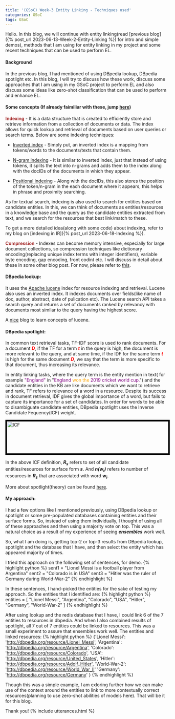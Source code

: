 ```yaml
---
title: '(GSoC) Week-3 Entity Linking - Techniques used'
categories: GSoC
tags: GSoC
---
```


Hello. In this blog, we will continue with entity linking(read [previous blog]({% post_url 2023-06-13-Week-2-Entity-Linking %}) for intro and simple demos), methods that I am using for entity linking in my project and some recent techniques that can be used to perform EL.

#### **Background**
In the previous blog, I had mentioned of using DBpedia lookup, DBpedia spotlight etc. In this blog, I will try to discuss how these work, discuss some approaches that I am using in my GSoC project to perform EL and also discuss some ideas like zero-shot classification that can be used to perform and enhance EL.

#### **Some concepts** (If already faimiliar with these, jump <A href="#dbpedia-lookup">here</A>)
<span style="color:brown">**Indexing**</span> - It is a data structure that is created to efficiently store and retrieve information from a collection of documents or data. The index allows for quick lookup and retrieval of documents based on user queries or search terms. Below are some indexing techniques:

- <u>Inverted index</u> - Simply put, an inverted index is a mapping from tokens/words to the documents/texts that contain them. 
    
<!-- <figure>    
<img src="/assets/images/inverted_index_map_reduce.png" alt= "Inverted Index" width="650" height="450" display="block" style="border:5px solid black">
<figcaption text-align="center">Inverted index construction along with freq count using map-reduce</figcaption>
</figure>    -->

- <u>N-gram indexing</u> - It is similar to inverted index, just that instead of using tokens, it splits the text into n-grams and adds them to the index along with the docIDs of the documents in which they appear.

- <u>Positional indexing</u> - Along with the docIDs, this also stores the position of the token/n-gram in the each document where it appears, this helps in phrase and proximity searching.

As for textual search, indexing is also used to search for entities based on candidate entities. In this, we can think of documents as entities/resources in a knowledge base and the query as the candidate entities extracted from text, and we search for the resources that best link/match to these.

To get a more detailed idea(along with some code) about indexing, refer to my blog on [indexing in IR]({% post_url 2023-06-18-Indexing %}).

<span style="color:brown">**Compression**</span> - Indexes can become memory intensive, especially for large document collections, so compression techniques like dictionary encoding(replacing unique index terms with integer identifiers), variable byte encoding, gap encoding, front codint etc. I will discuss in detail about these in some other blog post. For now, please refer to [this](https://nlp.stanford.edu/IR-book/pdf/05comp.pdf).

#### **DBpedia lookup**:
It uses the [Apache lucene](https://lucene.apache.org/) index for resource indexing and retrieval. Lucene also uses an inverted index. It indexes documents over fields(like name of doc, author, abstract, date of pulication etc). The Lucene search API takes a search query and returns a set of documents ranked by relevancy with documents most similar to the query having the highest score.

A [nice](https://alibaba-cloud.medium.com/analysis-of-lucene-basic-concepts-5ff5d8b90a53) blog to learn concepts of lucene.

#### **DBpedia spotlight**:
In common text retrieval tasks, TF-IDF score is used to rank documents. For a document 
**<span style="color:red"><i>D</i></span>**, if the TF for a term 
**<span style="color:red"><i>t</i></span>** in the query is high, the document is more relevant to the query, and at same time, if the IDF for the same term **<span style="color:red"><i>t</i></span>** is high for the same document 
**<span style="color:red"><i>D</i></span>**, we say that the term is more specific to that document, thus increasing its relevance. 

In entity linking tasks, where the query term is the entity mention in text( for example <span style="color:purple">"England"</span> in "<span style="color:purple">England</span> <span style="color:orange">won the </span><span style="color:purple">2019 cricket world cup.</span>") and the candidate entities in the KB are like documents which we want to retrieve and rank, TF refers to relevance of a word in a resource. Despite its success in document retrieval, IDF gives the global importance of a word, but fails to capture its importance for a set of candidates. In order for words to be able to disambiguate candidate entities, DBpedia spotlight uses the Inverse Candidate Fequency(ICF) weight. 

<img src="/assets/images/icf.png" alt= "ICF" width="600" height="100" display="block" style="border:5px solid black">

In the above ICF definition, **<i>R<sub>s</sub></i>** refers to set of all candidate entities/resources for surface form **<i>s</i>**. And **<i>n(w<sub>i</sub>)</i>** refers to number of resources in **<i>R<sub>s</sub></i>** that are associated with word **<i>w<sub>i</sub></i>**.

More about spotlight(theory) can be found [here](https://www.dbpedia-spotlight.org/docs/spotlight.pdf).

#### **My approach**:
I had a few options like I mentioned previously, using DBpedia lookup or spotlight or some pre-populated databases containing entities and their surface forms. So, instead of using them individually, I thought of using all of these approaches and then using a majority vote on top. This was a natural choice as a result of my experience of seeing <i>**ensembles**</i> work well.

So, what I am doing is, getting top-2 or top-3 results from DBpedia lookup, spotlight and the database that I have, and then select the entity which has appeared majority of times.

I tried this approach on the following set of sentences, for demo.
{% highlight python %}
sent1 = "Lionel Messi is a football player from Argentina"
sent2 = "Colorado is in USA"
sent3 = "Hitler was the ruler of Germany during World-War-2"
{% endhighlight %}

In these sentences, I hand-picked the entities for the sake of testing my approach. So the entities that I identified are:
{% highlight python %}
entities = [
    "Lionel Messi", "Argentina",
    "Colorado", "USA",
    "Hitler", "Germany", "World-War-2"
]
{% endhighlight %}

After using lookup and the redis database that I have, I could link 6 of the 7 entities to resources in dbpedia. And when I also combined results of spotlight, all 7 out of 7 entities could be linked to resources. This was a small experiment to assure that ensembles work well.
The entities and linked resources:
{% highlight python %}
{'Lionel Messi': 'http://dbpedia.org/resource/Lionel_Messi',
 'Argentina': 'http://dbpedia.org/resource/Argentina',
 'Colorado': 'http://dbpedia.org/resource/Colorado',
 'USA': 'http://dbpedia.org/resource/United_States',
 'Hitler': 'http://dbpedia.org/resource/Adolf_Hitler',
 'World-War-2': 'http://dbpedia.org/resource/World_War_II'
 'Germany': 'http://dbpedia.org/resource/Germany'
 }
 {% endhighlight %}

 Though this was a simple example, I am exloring further how we can make use of the context around the entities to link to more contextually correct resources(planning to use zero-shot abilities of models here). That will be it for this blog.

 Thank you!
 {% include utterances.html %}